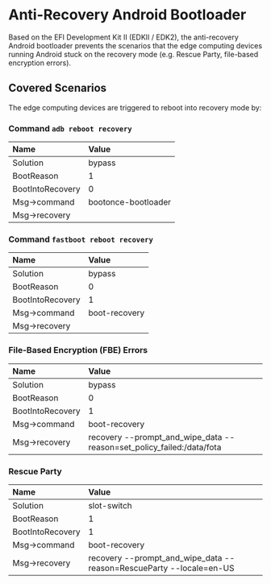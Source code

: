 # Anti-Recovery Android Bootloader

Based on the EFI Development Kit II (EDKII / EDK2), the anti-recovery Android bootloader prevents the scenarios that the edge computing devices running Android stuck on the recovery mode (e.g. Rescue Party, file-based encryption errors).

## Covered Scenarios

The edge computing devices are triggered to reboot into recovery mode by:

### Command `adb reboot recovery`

| Name             | Value               |
| :--------------- | :------------------ |
| Solution         | bypass              |
| BootReason       | 1                   |
| BootIntoRecovery | 0                   |
| Msg->command     | bootonce-bootloader |
| Msg->recovery    |                     |

### Command `fastboot reboot recovery`

| Name             | Value         |
| :--------------- | :------------ |
| Solution         | bypass        |
| BootReason       | 0             |
| BootIntoRecovery | 1             |
| Msg->command     | boot-recovery |
| Msg->recovery    |               |

### File-Based Encryption (FBE) Errors

| Name             | Value                                                                 |
| :--------------- | :-------------------------------------------------------------------- |
| Solution         | bypass                                                                |
| BootReason       | 0                                                                     |
| BootIntoRecovery | 1                                                                     |
| Msg->command     | boot-recovery                                                         |
| Msg->recovery    | recovery --prompt_and_wipe_data --reason=set_policy_failed:/data/fota |

### Rescue Party

| Name             | Value                                                               |
| :--------------- | :------------------------------------------------------------------ |
| Solution         | slot-switch                                                         |
| BootReason       | 1                                                                   |
| BootIntoRecovery | 1                                                                   |
| Msg->command     | boot-recovery                                                       |
| Msg->recovery    | recovery --prompt_and_wipe_data --reason=RescueParty --locale=en-US |
